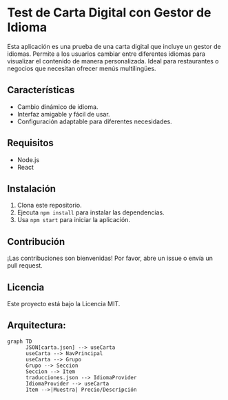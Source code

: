# Test de Carta Digital con Gestor de Idioma

Esta aplicación es una prueba de una carta digital que incluye un gestor de idiomas. Permite a los usuarios cambiar entre diferentes idiomas para visualizar el contenido de manera personalizada. Ideal para restaurantes o negocios que necesitan ofrecer menús multilingües.

## Características
- Cambio dinámico de idioma.
- Interfaz amigable y fácil de usar.
- Configuración adaptable para diferentes necesidades.

## Requisitos
- Node.js
- React

## Instalación
1. Clona este repositorio.
2. Ejecuta `npm install` para instalar las dependencias.
3. Usa `npm start` para iniciar la aplicación.

## Contribución
¡Las contribuciones son bienvenidas! Por favor, abre un issue o envía un pull request.

## Licencia
Este proyecto está bajo la Licencia MIT.

## Arquitectura:
```mermaid
graph TD
      JSON[carta.json] --> useCarta
      useCarta --> NavPrincipal
      useCarta --> Grupo
      Grupo --> Seccion
      Seccion --> Item
      traducciones.json --> IdiomaProvider
      IdiomaProvider --> useCarta
      Item -->|Muestra| Precio/Descripción
```